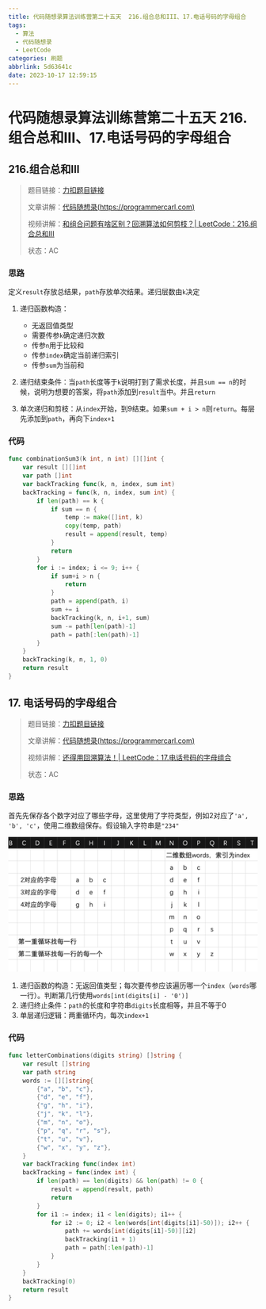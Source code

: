 ```yaml
---
title: 代码随想录算法训练营第二十五天  216.组合总和III、17.电话号码的字母组合
tags:
  - 算法
  - 代码随想录
  - LeetCode
categories: 刷题
abbrlink: 5d63641c
date: 2023-10-17 12:59:15
---
```


# 代码随想录算法训练营第二十五天  216.组合总和III、17.电话号码的字母组合

## 216.组合总和III

>   题目链接：[力扣题目链接](https://leetcode.cn/problems/combination-sum-iii/)
>
>   文章讲解：[代码随想录(https://programmercarl.com)](https://programmercarl.com/0216.%E7%BB%84%E5%90%88%E6%80%BB%E5%92%8CIII.html)
>
>   视频讲解：[和组合问题有啥区别？回溯算法如何剪枝？| LeetCode：216.组合总和III](https://www.bilibili.com/video/BV1wg411873x)
>
>   状态：AC

### 思路

定义`result`存放总结果，`path`存放单次结果。递归层数由`k`决定

1.   递归函数构造：
     -   无返回值类型
     -   需要传参`k`确定递归次数
     -   传参`n`用于比较和
     -   传参`index`确定当前递归索引
     -   传参`sum`为当前和

2.   递归结束条件：当`path`长度等于`k`说明打到了需求长度，并且`sum == n`的时候，说明为想要的答案，将`path`添加到`result`当中。并且`return`
3.   单次递归和剪枝：从`index`开始，到9结束。如果`sum + i > n`则`return`。每层先添加到`path`，再向下`index+1`

### 代码

``` go
func combinationSum3(k int, n int) [][]int {
	var result [][]int
	var path []int
	var backTracking func(k, n, index, sum int)
	backTracking = func(k, n, index, sum int) {
		if len(path) == k {
			if sum == n {
				temp := make([]int, k)
				copy(temp, path)
				result = append(result, temp)
			}
			return
		}
		for i := index; i <= 9; i++ {
			if sum+i > n {
				return
			}
			path = append(path, i)
			sum += i
			backTracking(k, n, i+1, sum)
			sum -= path[len(path)-1]
			path = path[:len(path)-1]
		}
	}
	backTracking(k, n, 1, 0)
	return result
}
```

## 17. 电话号码的字母组合

>   题目链接：[力扣题目链接](https://leetcode.cn/problems/letter-combinations-of-a-phone-number/)
>
>   文章讲解：[代码随想录(https://programmercarl.com)](https://programmercarl.com/0017.%E7%94%B5%E8%AF%9D%E5%8F%B7%E7%A0%81%E7%9A%84%E5%AD%97%E6%AF%8D%E7%BB%84%E5%90%88.html)
>
>   视频讲解：[还得用回溯算法！| LeetCode：17.电话号码的字母组合](https://www.bilibili.com/video/BV1yV4y1V7Ug)
>
>   状态：AC

### 思路

首先先保存各个数字对应了哪些字母，这里使用了字符类型，例如2对应了`'a', 'b', 'c'`，使用二维数组保存。假设输入字符串是`"234"`

<img src="../images/day25/说明.png" alt="说明" style="zoom:50%;" />

1.   递归函数的构造：无返回值类型；每次要传参应该遍历哪一个`index`（`words`哪一行）。判断第几行使用`words[int(digits[i] - '0')]`
2.   递归终止条件：`path`的长度和字符串`digits`长度相等，并且不等于0
3.   单层递归逻辑：两重循环内，每次`index+1`

### 代码

``` go
func letterCombinations(digits string) []string {
	var result []string
	var path string
	words := [][]string{
		{"a", "b", "c"},
		{"d", "e", "f"},
		{"g", "h", "i"},
		{"j", "k", "l"},
		{"m", "n", "o"},
		{"p", "q", "r", "s"},
		{"t", "u", "v"},
		{"w", "x", "y", "z"},
	}
	var backTracking func(index int)
	backTracking = func(index int) {
		if len(path) == len(digits) && len(path) != 0 {
			result = append(result, path)
			return
		}
		for i1 := index; i1 < len(digits); i1++ {
			for i2 := 0; i2 < len(words[int(digits[i1]-50)]); i2++ {
				path += words[int(digits[i1]-50)][i2]
				backTracking(i1 + 1)
				path = path[:len(path)-1]
			}
		}
	}
	backTracking(0)
	return result
}
```

